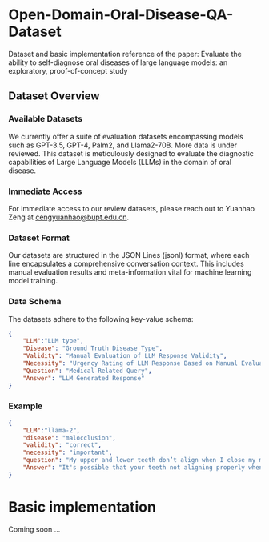 # Open-Domain-Oral-Disease-QA-Dataset
Dataset and basic implementation reference of the paper: Evaluate the ability to self-diagnose oral diseases of large language models: an exploratory, proof-of-concept study 

## Dataset Overview

### Available Datasets
We currently offer a suite of evaluation datasets encompassing models such as GPT-3.5, GPT-4, Palm2, and Llama2-70B. More data is under reviewed. This dataset is meticulously designed to evaluate the diagnostic capabilities of Large Language Models (LLMs) in the domain of oral disease. 

### Immediate Access
For immediate access to our review datasets, please reach out to Yuanhao Zeng at cengyuanhao@bupt.edu.cn.

### Dataset Format
Our datasets are structured in the JSON Lines (jsonl) format, where each line encapsulates a comprehensive conversation context. This includes manual evaluation results and meta-information vital for machine learning model training.

### Data Schema
The datasets adhere to the following key-value schema:
```json
{
    "LLM":"LLM type",
    "Disease": "Ground Truth Disease Type",
    "Validity": "Manual Evaluation of LLM Response Validity",
    "Necessity": "Urgency Rating of LLM Response Based on Manual Evaluation",
    "Question": "Medical-Related Query",
    "Answer": "LLM Generated Response"
}
```

### Example

```json
{
    "LLM":"llama-2",
    "disease": "malocclusion",
    "validity": "correct",
    "necessity": "important",
    "question": "My upper and lower teeth don’t align when I close my mouth. Does this mean I am sick? If so, can you give me a diagnosis?",
    "Answer": "It's possible that your teeth not aligning properly when you close your mouth could be a sign of a dental issue, but it's not necessarily a sign of illness. Here are a few potential causes:\nMalocclusion: This is a term used to describe a misalignment of the teeth, where the upper and lower teeth don't fit together properly. Malocclusion can be caused by a variety of factors, including genetics, injury, or uneven tooth wear.\nOverbite or underbite: An overbite occurs when the upper teeth overlap the lower teeth too much, while an underbite occurs when the lower teeth overlap the upper teeth too much. Both of these conditions can cause teeth misalignment.\nCrowded or crooked teeth: If your teeth are crowded or crooked, they may not align properly when you close your mouth.\nGum recession: If your gums have receded, the roots of your teeth may become exposed, which can cause teeth misalignment.\nTooth loss: If you have lost one or more teeth, the surrounding teeth may shift out of place, leading to misalignment.\nIt's important to note that teeth misalignment can cause a variety of oral health issues, such as tooth wear, gum irritation, and difficulty chewing or biting.\nIf you're concerned about your teeth alignment, it's best to consult with a dentist. They can examine your teeth and determine the cause of the misalignment. Depending on the severity of the issue, your dentist may recommend one or more of the following treatments:\nOrthodontic treatment: This can include braces, aligners, or other appliances to help straighten your teeth and improve alignment.\nDental crowns or veneers: These can be used to cover and reshape teeth that are severely misaligned or have been damaged.\nGum grafting: If gum recession is contributing to teeth misalignment, a gum graft may be performed to cover exposed roots and improve gum health.\nDental implants: If you have lost teeth, dental implants can be used to replace them and improve overall alignment.\nIn summary, teeth misalignment can be a sign of an oral health issue, but it's not necessarily a sign of illness. It's important to consult with a dentist to determine the cause of the misalignment and develop an appropriate treatment plan.\n"
}
```

# Basic implementation

Coming soon ...
